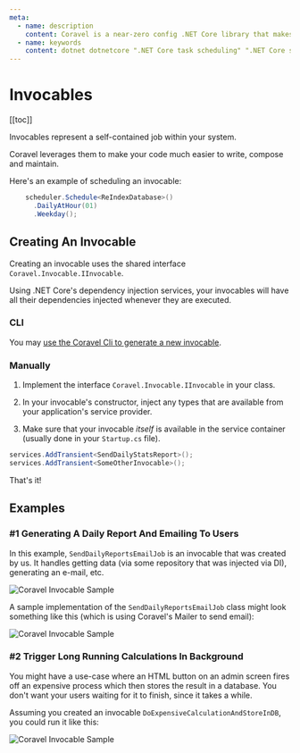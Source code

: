 ```yaml
---
meta:
  - name: description
    content: Coravel is a near-zero config .NET Core library that makes Task Scheduling, Caching, Queuing, Mailing, Event Broadcasting (and more) a breeze!
  - name: keywords
    content: dotnet dotnetcore ".NET Core task scheduling" ".NET Core scheduler" ".NET Core framework" ".NET Core Queue" ".NET Core Queuing" ".NET Core Caching" Coravel
---
```


# Invocables

[[toc]]

Invocables represent a self-contained job within your system. 

Coravel leverages them to make your code much easier to write, compose and maintain.

Here's an example of scheduling an invocable:

```csharp
    scheduler.Schedule<ReIndexDatabase>()
      .DailyAtHour(01)
      .Weekday();
```

## Creating An Invocable

Creating an invocable uses the shared interface `Coravel.Invocable.IInvocable`.

Using .NET Core's dependency injection services, your invocables will have all their dependencies injected whenever they are executed.

### CLI

You may [use the Coravel Cli to generate a new invocable](/Cli/#invocables).

### Manually

1. Implement the interface `Coravel.Invocable.IInvocable` in your class.

2. In your invocable's constructor, inject any types that are available from your application's service provider.

3. Make sure that your invocable _itself_ is available in the service container (usually done in your `Startup.cs` file).

```csharp
services.AddTransient<SendDailyStatsReport>();
services.AddTransient<SomeOtherInvocable>();
```

That's it!

## Examples

### #1 Generating A Daily Report And Emailing To Users

In this example, `SendDailyReportsEmailJob` is an invocable that was created by us. It handles getting data (via some repository that was injected via DI), generating an e-mail, etc.

![Coravel Invocable Sample](/img/scheduledailyreport.png)

A sample implementation of the `SendDailyReportsEmailJob` class might look something like this (which is using Coravel's Mailer to send email):

![Coravel Invocable Sample](/img/dailyreportinvocable.png)

### #2 Trigger Long Running Calculations In Background

You might have a use-case where an HTML button on an admin screen fires off an expensive
process which then stores the result in a database. You don't want your users waiting for it to finish, since it takes a while. 

Assuming you created an invocable `DoExpensiveCalculationAndStoreInDB`, you could run it like this:

![Coravel Invocable Sample](/img/queueexpensive.png)





